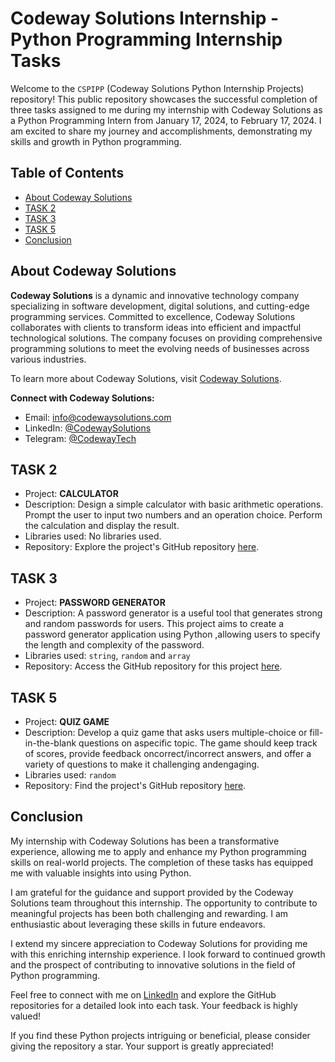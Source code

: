 # Codeway Solutions Internship - Python Programming Internship Tasks

Welcome to the `CSPIPP` (Codeway Solutions Python Internship Projects) repository! This public repository showcases the successful completion of three tasks assigned to me during my internship with Codeway Solutions as a Python Programming Intern from January 17, 2024, to February 17, 2024. I am excited to share my journey and accomplishments, demonstrating my skills and growth in Python programming.

## Table of Contents

- [About Codeway Solutions](#about-codeway-solutions)
- [TASK 2](#task-2)
- [TASK 3](#task-3)
- [TASK 5](#task-5)
- [Conclusion](#conclusion)

## About Codeway Solutions

**Codeway Solutions** is a dynamic and innovative technology company specializing in software development, digital solutions, and cutting-edge programming services. Committed to excellence, Codeway Solutions collaborates with clients to transform ideas into efficient and impactful technological solutions. The company focuses on providing comprehensive programming solutions to meet the evolving needs of businesses across various industries.

To learn more about Codeway Solutions, visit [Codeway Solutions](https://www.codeway.cloud/).

**Connect with Codeway Solutions:**
- Email: [info@codewaysolutions.com](mailto:contact@codeway.cloud)
- LinkedIn: [@CodewaySolutions](https://www.linkedin.com/company/codeway-solutions/)
- Telegram: [@CodewayTech](https://t.me/+NUj4JXTcTxwxODA9)
  
## TASK 2

- Project: **CALCULATOR**
- Description: Design a simple calculator with basic arithmetic operations. Prompt the user to input two numbers and an operation choice. Perform the calculation and display the result.
- Libraries used: No libraries used.
- Repository: Explore the project's GitHub repository [here](<https://github.com/parshv1234/CODEWAY/tree/85e2a0d8e081b886dbf3e1eb5aafe54e9995258f/Task2>).

## TASK 3

- Project: **PASSWORD GENERATOR**
- Description: A password generator is a useful tool that generates strong and random passwords for users. This project aims to create a password generator application using Python ,allowing users to specify the length and complexity of the password.
- Libraries used: `string`, `random` and `array`
- Repository: Access the GitHub repository for this project [here](<https://github.com/parshv1234/CODEWAY/tree/85e2a0d8e081b886dbf3e1eb5aafe54e9995258f/Task3>).

## TASK 5

- Project: **QUIZ GAME**
- Description: Develop a quiz game that asks users multiple-choice or fill-in-the-blank questions on aspecific topic. The game should keep track of scores, provide feedback oncorrect/incorrect answers, and offer a variety of questions to make it challenging andengaging.
- Libraries used: `random`
- Repository: Find the project's GitHub repository [here](<https://github.com/parshv1234/CODEWAY/tree/85e2a0d8e081b886dbf3e1eb5aafe54e9995258f/Task5>).

## Conclusion

My internship with Codeway Solutions has been a transformative experience, allowing me to apply and enhance my Python programming skills on real-world projects. The completion of these tasks has equipped me with valuable insights into using Python.

I am grateful for the guidance and support provided by the Codeway Solutions team throughout this internship. The opportunity to contribute to meaningful projects has been both challenging and rewarding. I am enthusiastic about leveraging these skills in future endeavors.

I extend my sincere appreciation to Codeway Solutions for providing me with this enriching internship experience. I look forward to continued growth and the prospect of contributing to innovative solutions in the field of Python programming.

Feel free to connect with me on [LinkedIn](<https://www.linkedin.com/in/parshv-modi>) and explore the GitHub repositories for a detailed look into each task. Your feedback is highly valued!

If you find these Python projects intriguing or beneficial, please consider giving the repository a star. Your support is greatly appreciated!
